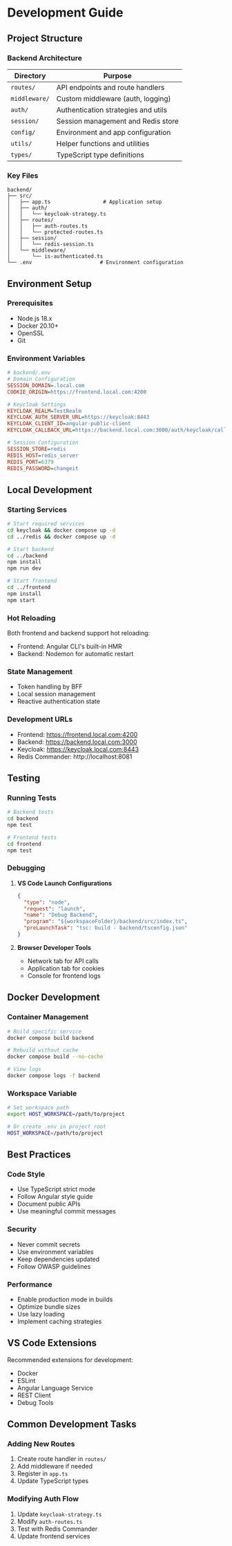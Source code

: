 # Development Guide

## Project Structure

### Backend Architecture

| Directory | Purpose |
|-----------|---------|
| `routes/` | API endpoints and route handlers |
| `middleware/` | Custom middleware (auth, logging) |
| `auth/` | Authentication strategies and utils |
| `session/` | Session management and Redis store |
| `config/` | Environment and app configuration |
| `utils/` | Helper functions and utilities |
| `types/` | TypeScript type definitions |

### Key Files

```plaintext
backend/
├── src/
│   ├── app.ts                 # Application setup
│   ├── auth/
│   │   └── keycloak-strategy.ts
│   ├── routes/
│   │   ├── auth-routes.ts
│   │   └── protected-routes.ts
│   ├── session/
│   │   └── redis-session.ts
│   └── middleware/
│       └── is-authenticated.ts
└── .env                      # Environment configuration
```

## Environment Setup

### Prerequisites
- Node.js 18.x
- Docker 20.10+
- OpenSSL
- Git

### Environment Variables

```ini
# backend/.env
# Domain Configuration
SESSION_DOMAIN=.local.com
COOKIE_ORIGIN=https://frontend.local.com:4200

# Keycloak Settings
KEYCLOAK_REALM=TestRealm
KEYCLOAK_AUTH_SERVER_URL=https://keycloak:8443
KEYCLOAK_CLIENT_ID=angular-public-client
KEYCLOAK_CALLBACK_URL=https://backend.local.com:3000/auth/keycloak/callback

# Session Configuration
SESSION_STORE=redis
REDIS_HOST=redis_server
REDIS_PORT=6379
REDIS_PASSWORD=changeit
```

## Local Development

### Starting Services

```bash
# Start required services
cd keycloak && docker compose up -d
cd ../redis && docker compose up -d

# Start backend
cd ../backend
npm install
npm run dev

# Start frontend
cd ../frontend
npm install
npm start
```

### Hot Reloading
Both frontend and backend support hot reloading:
- Frontend: Angular CLI's built-in HMR
- Backend: Nodemon for automatic restart

### State Management

- Token handling by BFF
- Local session management
- Reactive authentication state

### Development URLs
- Frontend: https://frontend.local.com:4200
- Backend: https://backend.local.com:3000
- Keycloak: https://keycloak.local.com:8443
- Redis Commander: http://localhost:8081

## Testing

### Running Tests
```bash
# Backend tests
cd backend
npm test

# Frontend tests
cd frontend
npm test
```

### Debugging

1. **VS Code Launch Configurations**
   ```json
   {
     "type": "node",
     "request": "launch",
     "name": "Debug Backend",
     "program": "${workspaceFolder}/backend/src/index.ts",
     "preLaunchTask": "tsc: build - backend/tsconfig.json"
   }
   ```

2. **Browser Developer Tools**
   - Network tab for API calls
   - Application tab for cookies
   - Console for frontend logs

## Docker Development

### Container Management
```bash
# Build specific service
docker compose build backend

# Rebuild without cache
docker compose build --no-cache

# View logs
docker compose logs -f backend
```

### Workspace Variable
```bash
# Set workspace path
export HOST_WORKSPACE=/path/to/project

# Or create .env in project root
HOST_WORKSPACE=/path/to/project
```

## Best Practices

### Code Style
- Use TypeScript strict mode
- Follow Angular style guide
- Document public APIs
- Use meaningful commit messages

### Security
- Never commit secrets
- Use environment variables
- Keep dependencies updated
- Follow OWASP guidelines

### Performance
- Enable production mode in builds
- Optimize bundle sizes
- Use lazy loading
- Implement caching strategies

## VS Code Extensions

Recommended extensions for development:
- Docker
- ESLint
- Angular Language Service
- REST Client
- Debug Tools

## Common Development Tasks

### Adding New Routes
1. Create route handler in `routes/`
2. Add middleware if needed
3. Register in `app.ts`
4. Update TypeScript types

### Modifying Auth Flow
1. Update `keycloak-strategy.ts`
2. Modify `auth-routes.ts`
3. Test with Redis Commander
4. Update frontend services
